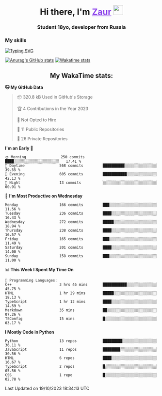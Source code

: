 <h1 align="center">
    Hi there, I'm 
    <a href="https://t.me/skyguy" target="_blank" style="color: #8C43EA">Zaur</a>
    <img src="https://github.com/blackcater/blackcater/raw/main/images/Hi.gif" height="32">
</h1>

<h3 align="center">
    Student 18yo, developer from Russia
</h3>  

### **My skills**
[![Typing SVG](https://readme-typing-svg.herokuapp.com?font=Oxanium&duration=3000&pause=1500&color=8C43EA&height=30&lines=Python:+FastAPI,+Flask,+Aiogram,+Telethon;SQL:+PostgreSQL,+SQLite;JavaScript/TypeScript:+React.js;HTML+(PUG),+CSS+(SCSS))](https://git.io/typing-svg)

[![Anurag's GitHub stats](https://github-readme-stats.vercel.app/api?username=mrskyguy&hide_title=true&count_private=true&show_icons=true&title_color=8C43EA&icon_color=BE57EA&bg_color=30,191919,341b56&text_color=B1B1B1&border_radius=10&hide_border=true)](https://github.com/anuraghazra/github-readme-stats)
[![Wakatime stats](https://github-readme-stats.vercel.app/api/wakatime?username=skyguy&hide_title=true&show_icons=true&title_color=8C43EA&icon_color=BE57EA&bg_color=30,191919,341b56&text_color=B1B1B1&border_radius=10&hide_border=true)](https://github.com/anuraghazra/github-readme-stats)


<h2 align="center"> My WakaTime stats: </h2>

<!--START_SECTION:waka-->
**🐱 My GitHub Data** 

> 📦 320.8 kB Used in GitHub's Storage 
 > 
> 🏆 4 Contributions in the Year 2023
 > 
> 🚫 Not Opted to Hire
 > 
> 📜 11 Public Repositories 
 > 
> 🔑 26 Private Repositories 
 > 
**I'm an Early 🐤** 

```text
🌞 Morning                250 commits         ████░░░░░░░░░░░░░░░░░░░░░   17.41 % 
🌆 Daytime                568 commits         ██████████░░░░░░░░░░░░░░░   39.55 % 
🌃 Evening                605 commits         ███████████░░░░░░░░░░░░░░   42.13 % 
🌙 Night                  13 commits          ░░░░░░░░░░░░░░░░░░░░░░░░░   00.91 % 
```
📅 **I'm Most Productive on Wednesday** 

```text
Monday                   166 commits         ███░░░░░░░░░░░░░░░░░░░░░░   11.56 % 
Tuesday                  236 commits         ████░░░░░░░░░░░░░░░░░░░░░   16.43 % 
Wednesday                272 commits         █████░░░░░░░░░░░░░░░░░░░░   18.94 % 
Thursday                 238 commits         ████░░░░░░░░░░░░░░░░░░░░░   16.57 % 
Friday                   165 commits         ███░░░░░░░░░░░░░░░░░░░░░░   11.49 % 
Saturday                 201 commits         ████░░░░░░░░░░░░░░░░░░░░░   14.00 % 
Sunday                   158 commits         ███░░░░░░░░░░░░░░░░░░░░░░   11.00 % 
```


📊 **This Week I Spent My Time On** 

```text
💬 Programming Languages: 
C++                      3 hrs 46 mins       ███████████░░░░░░░░░░░░░░   45.75 % 
HTML                     1 hr 29 mins        █████░░░░░░░░░░░░░░░░░░░░   18.13 % 
TypeScript               1 hr 12 mins        ████░░░░░░░░░░░░░░░░░░░░░   14.59 % 
Markdown                 35 mins             ██░░░░░░░░░░░░░░░░░░░░░░░   07.26 % 
TSConfig                 15 mins             █░░░░░░░░░░░░░░░░░░░░░░░░   03.17 % 
```

**I Mostly Code in Python** 

```text
Python                   13 repos            █████████░░░░░░░░░░░░░░░░   36.11 % 
JavaScript               11 repos            ████████░░░░░░░░░░░░░░░░░   30.56 % 
HTML                     6 repos             ████░░░░░░░░░░░░░░░░░░░░░   16.67 % 
TypeScript               2 repos             █░░░░░░░░░░░░░░░░░░░░░░░░   05.56 % 
CSS                      1 repo              █░░░░░░░░░░░░░░░░░░░░░░░░   02.78 % 
```




 Last Updated on 19/10/2023 18:34:13 UTC
<!--END_SECTION:waka-->
